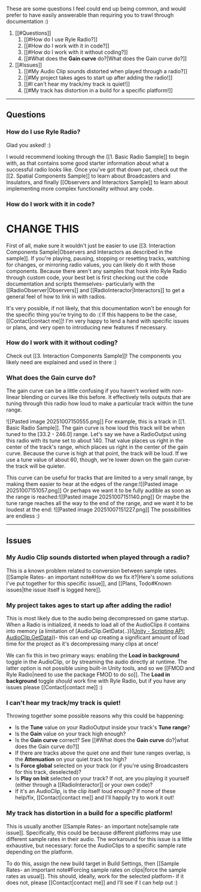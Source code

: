 These are some questions I feel could end up being common, and would prefer to have easily answerable than requiring you to trawl through documentation :)
1. [[#Questions]]
	1. [[#How do I use Ryle Radio?]]
	2. [[#How do I work with it in code?]]
	3. [[#How do I work with it without coding?]]
	4. [[#What does the **Gain curve** do?|What does the Gain curve do?]]
2. [[#Issues]]
	1. [[#My Audio Clip sounds distorted when played through a radio?]]
	2. [[#My project takes ages to start up after adding the radio!]]
	3. [[#I can't hear my track/my track is quiet!]]
	4. [[#My track has distortion in a build for a specific platform!]]
---
## Questions
### How do I use Ryle Radio?
Glad you asked! :)

I would recommend looking through the [[1. Basic Radio Sample]] to begin with, as that contains some good starter information about what a successful radio looks like. Once you've got that down pat, check out the [[2. Spatial Components Sample]] to learn about Broadcasters and Insulators, and finally [[Observers and Interactors Sample]] to learn about implementing more complex functionality without any code.

### How do I work with it in code?
# CHANGE THIS 
First of all, make sure it wouldn't just be easier to use [[3. Interaction Components Sample|Observers and Interactors as described in the sample]]. If you're playing, pausing, stopping or resetting tracks, watching for changes, or mirroring radio values, you can likely do it with those components. Because there aren't any samples that hook into Ryle Radio through custom code, your best bet is first checking out the code documentation and scripts themselves- particularly with the [[RadioObserver|Observers]] and [[RadioInteractor|Interactors]] to get a general feel of how to link in with radios.

It's very possible, if not likely, that this documentation won't be enough for the specific thing you're trying to do :( If this happens to be the case, [[Contact|contact me]]! I'm very happy to lend a hand with specific issues or plans, and very open to introducing new features if necessary. 

### How do I work with it without coding?
Check out [[3. Interaction Components Sample]]! The components you likely need are explained and used in there :)

### What does the **Gain curve** do?
The gain curve can be a little confusing if you haven't worked with non-linear blending or curves like this before. It effectively tells outputs that are tuning through this radio how loud to make a particular track within the tune range.

![[Pasted image 20251007150555.png]]
For example, this is a track in [[1. Basic Radio Sample]]. The gain curve is how loud this track will be when tuned to the \[33.2 - 246.0] range.
Let's say we have a RadioOutput using this radio with its tune set to about 140. That value places us right in the center of the track's range, which places us right in the center of the gain curve. Because the curve is high at that point, the track will be loud. If we use a tune value of about 60, though, we're lower down on the gain curve- the track will be quieter.

This curve can be useful for tracks that are limited to a very small range, by making them easier to hear at the edges of the range:![[Pasted image 20251007151057.png]]
Or perhaps we want it to be fully audible as soon as the range is reached:![[Pasted image 20251007151140.png]]
Or maybe the tune range reaches all the way to the end of the range, and we want it to be loudest at the end:
![[Pasted image 20251007151227.png]]
The possibilities are endless :)

---
## Issues
### My Audio Clip sounds distorted when played through a radio?
This is a known problem related to conversion between sample rates.  [[Sample Rates- an important note#How do we fix it?|Here's some solutions I've put together for this specific issue]], and [[Plans, Todo#Known issues|the issue itself is logged here]].

### My project takes ages to start up after adding the radio!
This is most likely due to the audio being decompressed on game startup. When a Radio is initialized, it needs to load all of the AudioClips it contains into memory (a limitation of [AudioClip.GetData(..)]([Unity - Scripting API: AudioClip.GetData](https://docs.unity3d.com/6000.2/Documentation/ScriptReference/AudioClip.GetData.html)))- this can end up creating a significant amount of load time for the project as it's decompressing many clips at once!

We can fix this in two primary ways: enabling the **Load in background** toggle in the AudioClip, or by streaming the audio directly at runtime. The latter option is not possible using built-in Unity tools, and so we [[FMOD and Ryle Radio|need to use the package FMOD to do so]]. The **Load in background** toggle *should* work fine with Ryle Radio, but if you have any issues please [[Contact|contact me]] :)

### I can't hear my track/my track is quiet!
Throwing together some possible reasons why this could be happening:
- Is the **Tune** value on your RadioOutput inside your track's **Tune range**?
- Is the **Gain** value on your track high enough?
- Is the **Gain curve** correct? See [[#What does the **Gain curve** do?|what does the Gain curve do?]]
- If there are tracks above the quiet one and their tune ranges overlap, is the **Attenuation** on your quiet track too high?
- Is **Force global** selected on your track (or if you're using Broadcasters for this track, deselected)?
- Is **Play on Init** selected on your track? If not, are you playing it yourself (either through a [[RadioInteractor]] or your own code)?
- If it's an AudioClip, is the clip itself loud enough?
If none of these help/fix, [[Contact|contact me]] and I'll happily try to work it out!

### My track has distortion in a build for a specific platform!
This is usually another [[Sample Rates- an important note|sample rate issue]]. Specifically, this could be because different platforms may use different sample rates in their audio. The workaround for this issue is a little exhaustive, but necessary: force the AudioClips to a specific sample rate depending on the platform.

To do this, assign the new build target in Build Settings, then [[Sample Rates- an important note#Forcing sample rates on clips|force the sample rates as usual]]. This should, ideally, work for the selected platform- if it does not, please [[Contact|contact me]] and I'll see if I can help out :)